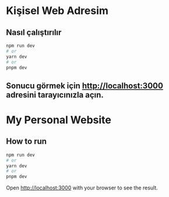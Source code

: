 # Kişisel Web Adresim

## Nasıl çalıştırılır
```bash
npm run dev
# or
yarn dev
# or
pnpm dev
```

## Sonucu görmek için [http://localhost:3000](http://localhost:3000) adresini tarayıcınızla açın.

# My Personal Website

## How to run

```bash
npm run dev
# or
yarn dev
# or
pnpm dev
```

Open [http://localhost:3000](http://localhost:3000) with your browser to see the result.
